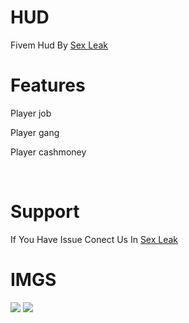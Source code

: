 # HUD
Fivem Hud By [Sex Leak](https://discord.gg/xY8JngNJtc)
<br>

# Features
Player job<br>

Player gang<br>

Player cashmoney<br>


<br>

# Support


If You Have Issue Conect Us In [Sex Leak](https://discord.gg/xY8JngNJtc) 

# IMGS
<img src="https://cdn.discordapp.com/attachments/856559759947595787/869291090786779166/Screenshot_641.png"></img>
<img src="https://cdn.discordapp.com/attachments/856559759947595787/869291257271287869/Screenshot_642.png"></img>
